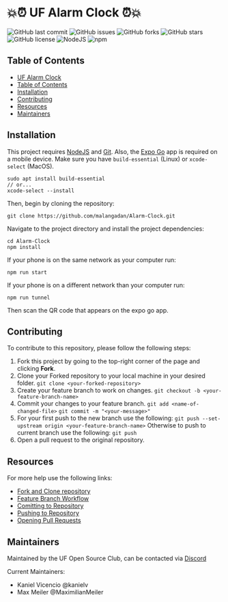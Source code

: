 # 💥⏰ UF Alarm Clock ⏰💥
![GitHub last commit](https://img.shields.io/github/last-commit/ufosc/Alarm-Clock)
![GitHub issues](https://img.shields.io/github/issues/ufosc/Alarm-Clock)
![GitHub forks](https://img.shields.io/github/forks/ufosc/Alarm-Clock)
![GitHub stars](https://img.shields.io/github/stars/ufosc/Alarm-Clock)
![GitHub license](https://img.shields.io/github/license/ufosc/Alarm-Clock)
![NodeJS](https://img.shields.io/badge/node-%3E%3D%2012.0.0-brightgreen)
![npm](https://img.shields.io/npm/v/npm)

## Table of Contents
- [UF Alarm Clock](#uf-alarm-clock)
- [Table of Contents](#table-of-contents)
- [Installation](#installation)
- [Contributing](#contributing)
- [Resources](#resources)
- [Maintainers](#maintainers)

## Installation
This project requires [NodeJS](https://nodejs.org/en/) and [Git](https://git-scm.com). Also, the [Expo Go](https://play.google.com/store/apps/details?id=host.exp.exponent&hl=en_US&gl=US) app is required on a mobile device. Make sure you have `build-essential` (Linux) or `xcode-select` (MacOS).


```
sudo apt install build-essential
// or...
xcode-select --install
```

Then, begin by cloning the repository:
```
git clone https://github.com/malangadan/Alarm-Clock.git
```

Navigate to the project directory and install the project dependencies:
```
cd Alarm-Clock
npm install
```

If your phone is on the same network as your computer run:
```
npm run start
```

If your phone is on a different network than your computer run:
```
npm run tunnel
```
Then scan the QR code that appears on the expo go app.

## Contributing

To contribute to this repository, please follow the following steps:

1. Fork this project by going to the top-right corner of the page and clicking **Fork**.
2. Clone your Forked repository to your local machine in your desired folder.
   `git clone <your-forked-repository>`
3. Create your feature branch to work on changes.
   `git checkout -b <your-feature-branch-name>`
4. Commit your changes to your feature branch.
   `git add <name-of-changed-file>`
   `git commit -m "<your-message>"`
5. For your first push to the new branch use the following:
   `git push --set-upstream origin <your-feature-branch-name>`
   Otherwise to push to current branch use the following:
   `git push`
6. Open a pull request to the original repository.

## Resources

For more help use the following links:

- [Fork and Clone repository](https://docs.github.com/en/pull-requests/collaborating-with-pull-requests/working-with-forks/fork-a-repo)
- [Feature Branch Workflow](https://www.atlassian.com/git/tutorials/comparing-workflows/feature-branch-workflow)
- [Comitting to Repository](https://www.atlassian.com/git/tutorials/saving-changes/git-commit#:~:text=Commits%20can%20be%20thought%20of,committed%20to%20the%20local%20repository.)
- [Pushing to Repository](https://github.com/git-guides/git-push)
- [Opening Pull Requests](https://docs.github.com/en/pull-requests/collaborating-with-pull-requests/proposing-changes-to-your-work-with-pull-requests/creating-a-pull-request)
  
## Maintainers
Maintained by the UF Open Source Club, can be contacted via [Discord](https://discord.gg/j9g5dqSVD8)

Current Maintainers: 
- Kaniel Vicencio @kanielv
- Max Meiler @MaximilianMeiler

